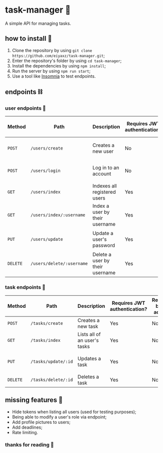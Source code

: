 # task-manager 📓
A simple API for managing tasks.

## how to install 🤖
1. Clone the repository by using `git clone https://github.com/eiyaxz/task-manager.git`;
2. Enter the repository's folder by using `cd task-manager`;
3. Install the dependencies by using `npm install`;
4. Run the server by using `npm run start`;
5. Use a tool like [Insomnia](https://insomnia.rest) to test endpoints.

## endpoints ⛓️
### user endpoints 🧏
| Method | Path | Description | Requires JWT authentication? | Requires being admin? | Request body |
|--------|------|-------------|------------------------------|-----------------------|--------------|
| `POST` | `/users/create` | Creates a new user | No | No | `username: string`, `password: string` |
| `POST` | `/users/login` | Log in to an account | No | No | `username: string`, `password: string` |
| `GET` | `/users/index` | Indexes all registered users | Yes | Yes | N/A |
| `GET` | `/users/index/:username` | Index a user by their username | Yes | Yes | N/A |
| `PUT` | `/users/update` | Update a user's password | Yes | No | `old_password: string`, `new_password: string` |
| `DELETE` | `/users/delete/:username` | Delete a user by their username | Yes | Yes | N/A |

### task endpoints 📝
| Method | Path | Description | Requires JWT authentication? | Requires being admin? | Request body |
|--------|------|-------------|------------------------------|-----------------------|--------------|
| `POST` | `/tasks/create` | Creates a new task | Yes | No | `description: string` |
| `GET` | `/tasks/index` | Lists all of an user's tasks | Yes | No | N/A |
| `PUT` | `/tasks/update/:id` | Updates a task | Yes | No | `description: string`, `complete: boolean` |
| `DELETE` | `/tasks/delete/:id` | Deletes a task | Yes | No | N/A |

## missing features 🔭
- Hide tokens when listing all users (used for testing purposes);
- Being able to modify a user's role via endpoint;
- Add profile pictures to users;
- Add deadlines;
- Rate limiting.

### thanks for reading 👋
